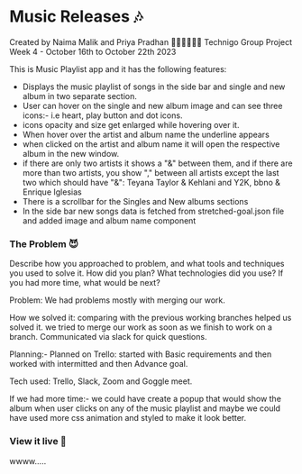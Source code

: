 # Music Releases 🎶

Created by Naima Malik and Priya Pradhan 👩🏻‍💻👩🏻‍💻 
Technigo Group Project Week 4 - October 16th to October 22th 2023

This is Music Playlist app and it has the following features:

- Displays the music playlist of songs in the side bar and single and new album in two separate section.
- User can hover on the single and new album image and can see three icons:- i.e heart, play button and dot icons.
- icons opacity and size get enlarged while hovering over it.
- When hover over the artist and album name the underline appears
- when clicked on the artist and album name it will open the respective album in the new window.
- if there are only two artists it shows a "&" between them, and if there are more than two artists, you show "," between all artists except the last two which should have "&": Teyana Taylor & Kehlani and Y2K, bbno & Enrique Iglesias
- There is a scrollbar for the Singles and New albums sections
- In the side bar new songs data is fetched from stretched-goal.json file and added image and album name component


### The Problem 😈

Describe how you approached to problem, and what tools and techniques you used to solve it. How did you plan? What technologies did you use? If you had more time, what would be next?

Problem: We had problems mostly with merging our work.

How we solved it: comparing with the previous working branches helped us solved it. we tried to merge our work as soon as we finish to work on a branch. Communicated via slack for quick questions. 

Planning:- Planned on Trello: started with Basic requirements and then worked with intermitted and then Advance goal.

Tech used: Trello, Slack, Zoom and Goggle meet.

If we had more time:- we could have create a popup that would show the album when user clicks on any of the music playlist and maybe we could have used more css animation and styled to make it look better.

### View it live 🚀

wwww.....
